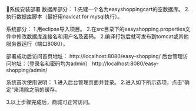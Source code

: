 系统安装部署
数据库部分：
1.先建一个名为easyshoppingcart的空数据库。
2.执行数据库脚本（最好用navicat for mysql执行）。

系统部分：
1.用eclipse导入项目。
2.在src目录下的easyshopping.properties文件中修改数据库连接名和用户名及密码。
2.编译打包后就可发布到tomcat或其他服务器运行（端口8080）。

部署成功后访问首页地址：
http://localhost:8080/easy-shopping/
后台管理访问地址：（登录名和密码均为admin）
http://localhost:8080/easy-shopping/admin/


系统首次使用说明：
1.进入后台管理页面并登录。
2.进入如下所示选项，点击“确定”来清除之前的缓存。


3.以上步骤完成后，商城可正常访问。
